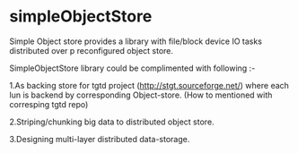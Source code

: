 simpleObjectStore
=================

Simple Object store provides a library with  file/block device IO tasks distributed over p reconfigured object store.  

SimpleObjectStore library could be complimented with following :-

1.As backing store for tgtd project (http://stgt.sourceforge.net/) where each lun 
  is backend by corresponding Object-store.
  (How to mentioned with corresping tgtd repo)
  
2.Striping/chunking big data to distributed object store.

3.Designing multi-layer distributed data-storage.
